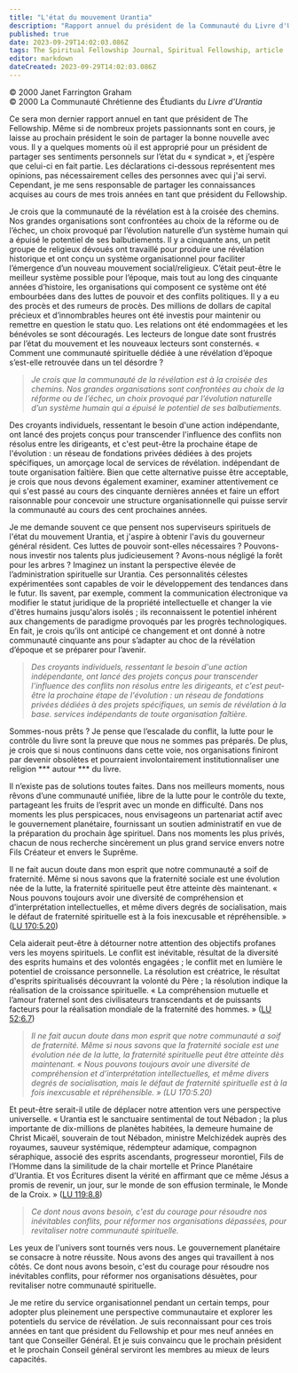 ```yaml
---
title: "L'état du mouvement Urantia"
description: "Rapport annuel du président de la Communauté du Livre d'Urantia — juillet 2000"
published: true
date: 2023-09-29T14:02:03.086Z
tags: The Spiritual Fellowship Journal, Spiritual Fellowship, article
editor: markdown
dateCreated: 2023-09-29T14:02:03.086Z
---
```


<p class="v-card v-sheet theme--light gray lighten-3 px-2">© 2000 Janet Farrington Graham<br>© 2000 La Communauté Chrétienne des Étudiants du <i>Livre d'Urantia</i> </p>



Ce sera mon dernier rapport annuel en tant que président de The Fellowship. Même si de nombreux projets passionnants sont en cours, je laisse au prochain président le soin de partager la bonne nouvelle avec vous. Il y a quelques moments où il est approprié pour un président de partager ses sentiments personnels sur l’état du « syndicat », et j’espère que celui-ci en fait partie. Les déclarations ci-dessous représentent mes opinions, pas nécessairement celles des personnes avec qui j'ai servi. Cependant, je me sens responsable de partager les connaissances acquises au cours de mes trois années en tant que président du Fellowship.

Je crois que la communauté de la révélation est à la croisée des chemins. Nos grandes organisations sont confrontées au choix de la réforme ou de l’échec, un choix provoqué par l’évolution naturelle d’un système humain qui a épuisé le potentiel de ses balbutiements. Il y a cinquante ans, un petit groupe de religieux dévoués ont travaillé pour produire une révélation historique et ont conçu un système organisationnel pour faciliter l’émergence d’un nouveau mouvement social/religieux. C’était peut-être le meilleur système possible pour l’époque, mais tout au long des cinquante années d’histoire, les organisations qui composent ce système ont été embourbées dans des luttes de pouvoir et des conflits politiques. Il y a eu des procès et des rumeurs de procès. Des millions de dollars de capital précieux et d’innombrables heures ont été investis pour maintenir ou remettre en question le statu quo. Les relations ont été endommagées et les bénévoles se sont découragés. Les lecteurs de longue date sont frustrés par l’état du mouvement et les nouveaux lecteurs sont consternés. « Comment une communauté spirituelle dédiée à une révélation d’époque s’est-elle retrouvée dans un tel désordre ?

> _Je crois que la communauté de la révélation est à la croisée des chemins. Nos grandes organisations sont confrontées au choix de la réforme ou de l’échec, un choix provoqué par l’évolution naturelle d’un système humain qui a épuisé le potentiel de ses balbutiements._

Des croyants individuels, ressentant le besoin d'une action indépendante, ont lancé des projets conçus pour transcender l'influence des conflits non résolus entre les dirigeants, et c'est peut-être la prochaine étape de l'évolution : un réseau de fondations privées dédiées à des projets spécifiques, un amorçage local de services de révélation. indépendant de toute organisation faîtière. Bien que cette alternative puisse être acceptable, je crois que nous devons également examiner, examiner attentivement ce qui s'est passé au cours des cinquante dernières années et faire un effort raisonnable pour concevoir une structure organisationnelle qui puisse servir la communauté au cours des cent prochaines années.

Je me demande souvent ce que pensent nos superviseurs spirituels de l'état du mouvement Urantia, et j'aspire à obtenir l'avis du gouverneur général résident. Ces luttes de pouvoir sont-elles nécessaires ? Pouvons-nous investir nos talents plus judicieusement ? Avons-nous négligé la forêt pour les arbres ? Imaginez un instant la perspective élevée de l’administration spirituelle sur Urantia. Ces personnalités célestes expérimentées sont capables de voir le développement des tendances dans le futur. Ils savent, par exemple, comment la communication électronique va modifier le statut juridique de la propriété intellectuelle et changer la vie d'êtres humains jusqu'alors isolés ; ils reconnaissent le potentiel inhérent aux changements de paradigme provoqués par les progrès technologiques. En fait, je crois qu’ils ont anticipé ce changement et ont donné à notre communauté cinquante ans pour s’adapter au choc de la révélation d’époque et se préparer pour l’avenir.

> _Des croyants individuels, ressentant le besoin d'une action indépendante, ont lancé des projets conçus pour transcender l'influence des conflits non résolus entre les dirigeants, et c'est peut-être la prochaine étape de l'évolution : un réseau de fondations privées dédiées à des projets spécifiques, un semis de révélation à la base. services indépendants de toute organisation faîtière._

Sommes-nous prêts ? Je pense que l’escalade du conflit, la lutte pour le contrôle du livre sont la preuve que nous ne sommes pas préparés. De plus, je crois que si nous continuons dans cette voie, nos organisations finiront par devenir obsolètes et pourraient involontairement institutionnaliser une religion *** autour *** du livre.

Il n’existe pas de solutions toutes faites. Dans nos meilleurs moments, nous rêvons d’une communauté unifiée, libre de la lutte pour le contrôle du texte, partageant les fruits de l’esprit avec un monde en difficulté. Dans nos moments les plus perspicaces, nous envisageons un partenariat actif avec le gouvernement planétaire, fournissant un soutien administratif en vue de la préparation du prochain âge spirituel. Dans nos moments les plus privés, chacun de nous recherche sincèrement un plus grand service envers notre Fils Créateur et envers le Suprême.

Il ne fait aucun doute dans mon esprit que notre communauté a soif de fraternité. Même si nous savons que la fraternité sociale est une évolution née de la lutte, la fraternité spirituelle peut être atteinte dès maintenant. « Nous pouvons toujours avoir une diversité de compréhension et d’interprétation intellectuelles, et même divers degrés de socialisation, mais le défaut de fraternité spirituelle est à la fois inexcusable et répréhensible. » ([LU 170:5.20](/fr/The_Urantia_Book/170#p5_20))

Cela aiderait peut-être à détourner notre attention des objectifs profanes vers les moyens spirituels. Le conflit est inévitable, résultat de la diversité des esprits humains et des volontés engagées ; le conflit met en lumière le potentiel de croissance personnelle. La résolution est créatrice, le résultat d'esprits spiritualisés découvrant la volonté du Père ; la résolution indique la réalisation de la croissance spirituelle. « La compréhension mutuelle et l’amour fraternel sont des civilisateurs transcendants et de puissants facteurs pour la réalisation mondiale de la fraternité des hommes. » ([LU 52:6.7](/fr/The_Urantia_Book/52#p6_7))

> _Il ne fait aucun doute dans mon esprit que notre communauté a soif de fraternité. Même si nous savons que la fraternité sociale est une évolution née de la lutte, la fraternité spirituelle peut être atteinte dès maintenant. « Nous pouvons toujours avoir une diversité de compréhension et d’interprétation intellectuelles, et même divers degrés de socialisation, mais le défaut de fraternité spirituelle est à la fois inexcusable et répréhensible. » (LU 170:5.20)_

Et peut-être serait-il utile de déplacer notre attention vers une perspective universelle. « Urantia est le sanctuaire sentimental de tout Nébadon ; la plus importante de dix-millions de planètes habitées, la demeure humaine de Christ Micaël, souverain de tout Nébadon, ministre Melchizédek auprès des royaumes, sauveur systémique, rédempteur adamique, compagnon séraphique, associé des esprits ascendants, progresseur morontiel, Fils de l’Homme dans la similitude de la chair mortelle et Prince Planétaire d’Urantia. Et vos Écritures disent la vérité en affirmant que ce même Jésus a promis de revenir, un jour, sur le monde de son effusion terminale, le Monde de la Croix. » ([LU 119:8.8](/fr/The_Urantia_Book/119#p8_8))

> _Ce dont nous avons besoin, c'est du courage pour résoudre nos inévitables conflits, pour réformer nos organisations dépassées, pour revitaliser notre communauté spirituelle._

Les yeux de l'univers sont tournés vers nous. Le gouvernement planétaire se consacre à notre réussite. Nous avons des anges qui travaillent à nos côtés. Ce dont nous avons besoin, c'est du courage pour résoudre nos inévitables conflits, pour réformer nos organisations désuètes, pour revitaliser notre communauté spirituelle.

Je me retire du service organisationnel pendant un certain temps, pour adopter plus pleinement une perspective communautaire et explorer les potentiels du service de révélation. Je suis reconnaissant pour ces trois années en tant que président du Fellowship et pour mes neuf années en tant que Conseiller Général. Et je suis convaincu que le prochain président et le prochain Conseil général serviront les membres au mieux de leurs capacités.

